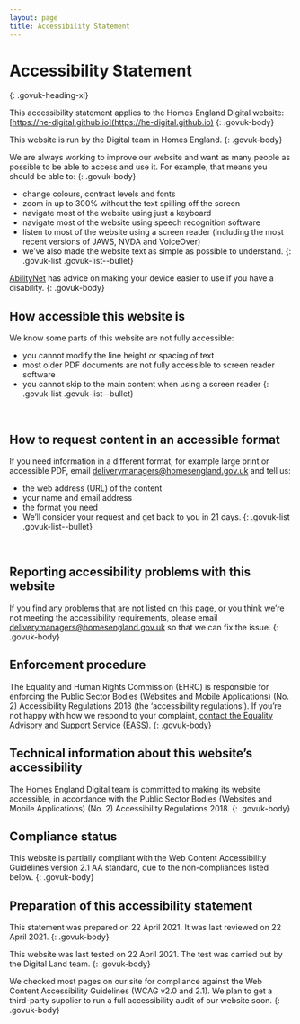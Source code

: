 ```yaml
---
layout: page
title: Accessibility Statement
---
```


# Accessibility Statement
{: .govuk-heading-xl}

This accessibility statement applies to the Homes England Digital website: [https://he-digital.github.io](https://he-digital.github.io)
{: .govuk-body}

This website is run by the Digital team in Homes England.
{: .govuk-body}

We are always working to improve our website and want as many people as possible to be able to access and use it. For example, that means you should be able to:
{: .govuk-body}

- change colours, contrast levels and fonts
- zoom in up to 300% without the text spilling off the screen
- navigate most of the website using just a keyboard
- navigate most of the website using speech recognition software
- listen to most of the website using a screen reader (including the most recent versions of JAWS, NVDA and VoiceOver)
- we’ve also made the website text as simple as possible to understand.
{: .govuk-list .govuk-list--bullet}

[AbilityNet](https://mcmw.abilitynet.org.uk/) has advice on making your device easier to use if you have a disability.
{: .govuk-body}
<br>

## How accessible this website is
We know some parts of this website are not fully accessible:

- you cannot modify the line height or spacing of text
- most older PDF documents are not fully accessible to screen reader software
- you cannot skip to the main content when using a screen reader
{: .govuk-list .govuk-list--bullet}
<br>

## How to request content in an accessible format
If you need information in a different format, for example large print or accessible PDF, email [deliverymanagers@homesengland.gov.uk](deliverymanagers@homesengland.gov.uk) and tell us:

- the web address (URL) of the content
- your name and email address
- the format you need
- We’ll consider your request and get back to you in 21 days.
{: .govuk-list .govuk-list--bullet}
<br>

## Reporting accessibility problems with this website
If you find any problems that are not listed on this page, or you think we’re not meeting the accessibility requirements, please email [deliverymanagers@homesengland.gov.uk](deliverymanagers@homesengland.gov.uk) so that we can fix the issue.
{: .govuk-body}
<br>

## Enforcement procedure
The Equality and Human Rights Commission (EHRC) is responsible for enforcing the Public Sector Bodies (Websites and Mobile Applications) (No. 2) Accessibility Regulations 2018 (the ‘accessibility regulations’). If you’re not happy with how we respond to your complaint, [contact the Equality Advisory and Support Service (EASS)](https://www.equalityadvisoryservice.com/).
{: .govuk-body}
<br>

## Technical information about this website’s accessibility
The Homes England Digital team is committed to making its website accessible, in accordance with the Public Sector Bodies (Websites and Mobile Applications) (No. 2) Accessibility Regulations 2018.
{: .govuk-body}
<br>

## Compliance status
This website is partially compliant with the Web Content Accessibility Guidelines version 2.1 AA standard, due to the non-compliances listed below.
{: .govuk-body}
<br>

## Preparation of this accessibility statement
This statement was prepared on 22 April 2021. It was last reviewed on 22 April 2021.
{: .govuk-body}

This website was last tested on 22 April 2021. The test was carried out by the Digital Land team.
{: .govuk-body}

We checked most pages on our site for compliance against the Web Content Accessibility Guidelines (WCAG v2.0 and 2.1). We plan to get a third-party supplier to run a full accessibility audit of our website soon.
{: .govuk-body}
